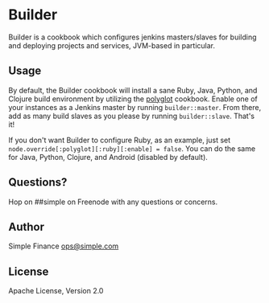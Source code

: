 # Builder
Builder is a cookbook which configures jenkins masters/slaves for building and
deploying projects and services, JVM-based in particular.

## Usage
By default, the Builder cookbook will install a sane Ruby, Java, Python, and
Clojure build environment by utilizing the [polyglot](https://github.com/SimpleFinance/chef-polyglot) 
cookbook. Enable one of your instances as a Jenkins master by running `builder::master`. 
From there, add as many build slaves as you please by running `builder::slave`. That's it!

If you don't want Builder to configure Ruby, as an example, just set
`node.override[:polyglot][:ruby][:enable] = false`. You can do the same for Java, Python,
Clojure, and Android (disabled by default).

## Questions?
Hop on ##simple on Freenode with any questions or concerns.

## Author
Simple Finance <ops@simple.com>

## License
Apache License, Version 2.0

